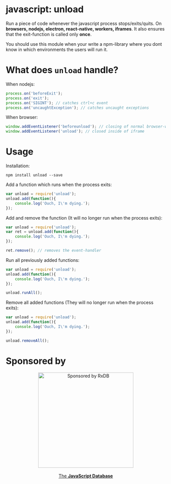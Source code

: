 # javascript: unload

Run a piece of code whenever the javascript process stops/exits/quits. On **browsers, nodejs, electron, react-native, workers, iframes**. It also ensures that the exit-function is called only **once**.

You should use this module when your write a npm-library where you dont know in which environments the users will run it.

# What does `unload` handle?

When nodejs:
```js
process.on('beforeExit');
process.on('exit');
process.on('SIGINT'); // catches ctrl+c event
process.on('uncaughtException'); // catches uncaught exceptions
```

When browser:
```js
window.addEventListener('beforeunload'); // closing of normal browser-window
window.addEventListener('unload'); // closed inside of iframe
```

# Usage

Installation:

`npm install unload --save`

Add a function which runs when the process exits:

```javascript
var unload = require('unload');
unload.add(function(){
    console.log('Ouch, I\'m dying.');
});
```

Add and remove the function (It will no longer run when the process exits):

```javascript
var unload = require('unload');
var ret = unload.add(function(){
    console.log('Ouch, I\'m dying.');
});

ret.remove(); // removes the event-handler
```

Run all previously added functions:

```javascript
var unload = require('unload');
unload.add(function(){
    console.log('Ouch, I\'m dying.');
});

unload.runAll();
```

Remove all added functions (They will no longer run when the process exits):
```javascript
var unload = require('unload');
unload.add(function(){
    console.log('Ouch, I\'m dying.');
});

unload.removeAll();
```


# Sponsored by

<p align="center">
    <a href="https://rxdb.info/?utm_source=github&utm_medium=repo&utm_campaign=github-unload">
        <img
            src="https://github.com/pubkey/rxdb/raw/master/docs-src/files/logo/logo_text.svg"
            alt="Sponsored by RxDB"
            width="300"
         />
         <br />
         <br />
         <span>The <b>JavaScript Database</b></span>
    </a>
</p>
